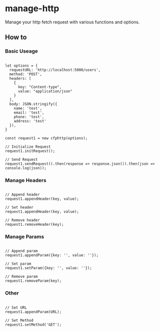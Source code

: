 # manage-http
Manage your http fetch request with various functions and options.

## How to
### Basic Useage

```

let options = {
  requestURL: 'http://localhost:5000/users',
  method: 'POST',
  headers: [
    {
      key: "Content-type", 
      value: "application/json"
    }
  ],
  body: JSON.stringify({
    name: 'test',
    email: 'test',
    phone: 'test',
    address: 'test'
  }),
}

const request1 = new cfphttp(options);

// Initialize Request
request1.initRequest();

// Send Request
request1.sendRequest().then(response => response.json()).then(json => console.log(json));

```

### Manage Headers

```

// Append header
request1.appendHeader(key, value);

// Set header
request1.appendHeader(key, value);

// Remove header
request1.removeHeader(key);

```

### Manage Params

```

// Append param
request1.appendParam({key: '', value: ''});

// Set param
request1.setParam({key: '', value: ''});

// Remove param
request1.removeParam(key);

```

### Other

```

// Set URL
request1.appendParam(URL);

// Set Method
request1.setMethod('GET');

```
